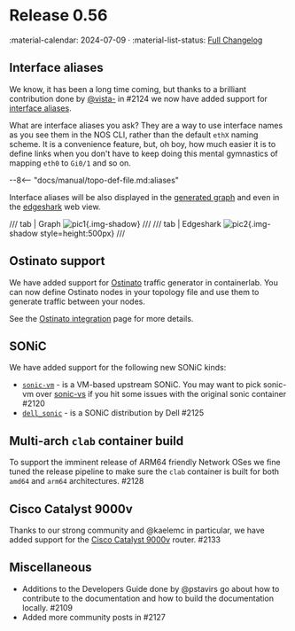 # Release 0.56

:material-calendar: 2024-07-09 · :material-list-status: [Full Changelog](https://github.com/srl-labs/containerlab/releases)

## Interface aliases

We know, it has been a long time coming, but thanks to a brilliant contribution done by [@vista-](https://github.com/vista-) in #2124 we now have added support for [interface aliases](../manual/topo-def-file.md#interface-naming).

What are interface aliases you ask? They are a way to use interface names as you see them in the NOS CLI, rather than the default `ethX` naming scheme. It is a convenience feature, but, oh boy, how much easier it is to define links when you don't have to keep doing this mental gymnastics of mapping `eth0` to `Gi0/1` and so on.

--8<-- "docs/manual/topo-def-file.md:aliases"

Interface aliases will be also displayed in the [generated graph](../cmd/graph.md#html) and even in the [edgeshark](../manual/wireshark.md#edgeshark-integration) web view.

/// tab | Graph
![pic1](https://gitlab.com/rdodin/pics/-/wikis/uploads/9ce9f8bd9ff7e4adfbe45c46712016b0/image.png){.img-shadow}
///
/// tab | Edgeshark
![pic2](https://gitlab.com/rdodin/pics/-/wikis/uploads/3d4541b11a1b557967e419165aeb7ffd/image__2___1___1_.png){.img-shadow style=height:500px}
///

## Ostinato support

We have added support for [Ostinato](https://ostinato.org/) traffic generator in containerlab. You can now define Ostinato nodes in your topology file and use them to generate traffic between your nodes.

See the [Ostinato integration](../manual/kinds/ostinato.md) page for more details.

## SONiC

We have added support for the following new SONiC kinds:

- [`sonic-vm`](../manual/kinds/sonic-vm.md) - is a VM-based upstream SONiC. You may want to pick sonic-vm over [sonic-vs](../manual/kinds/sonic-vs.md) if you hit some issues with the original sonic container #2120
- [`dell_sonic`](../manual/kinds/dell_sonic.md) - is a SONiC distribution by Dell #2125

## Multi-arch `clab` container build

To support the imminent release of ARM64 friendly Network OSes we fine tuned the release pipeline to make sure the `clab` container is built for both `amd64` and `arm64` architectures. #2128

## Cisco Catalyst 9000v

Thanks to our strong community and @kaelemc in particular, we have added support for the [Cisco Catalyst 9000v](../manual/kinds/vr-cat9kv.md) router. #2133

## Miscellaneous

- Additions to the Developers Guide done by @pstavirs go about how to contribute to the documentation and how to build the documentation locally. #2109
- Added more community posts in #2127
